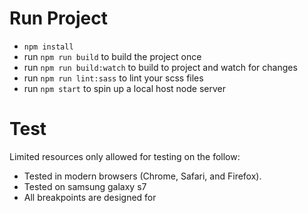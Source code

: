 # Run Project

- `npm install`
- run `npm run build` to build the project once
- run `npm run build:watch` to build to project and watch for changes
- run `npm run lint:sass` to lint your scss files
- run `npm start` to spin up a local host node server

# Test

Limited resources only allowed for testing on the follow:
- Tested in modern browsers (Chrome, Safari, and Firefox).
- Tested on samsung galaxy s7
- All breakpoints are designed for
